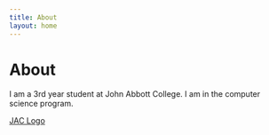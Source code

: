 ```yaml
---
title: About
layout: home
---
```


# About

I am a 3rd year student at John Abbott College.
I am in the computer science program.

[JAC Logo](https://bishopsforum.ubishops.ca/wp-content/uploads/2017/03/John-Abbott-logo.jpg)

